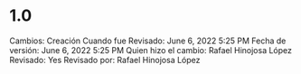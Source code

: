 # 1.0

Cambios: Creación
Cuando fue Revisado: June 6, 2022 5:25 PM
Fecha de  versión: June 6, 2022 5:25 PM
Quien hizo el cambio: Rafael Hinojosa López
Revisado: Yes
Revisado por: Rafael Hinojosa López
